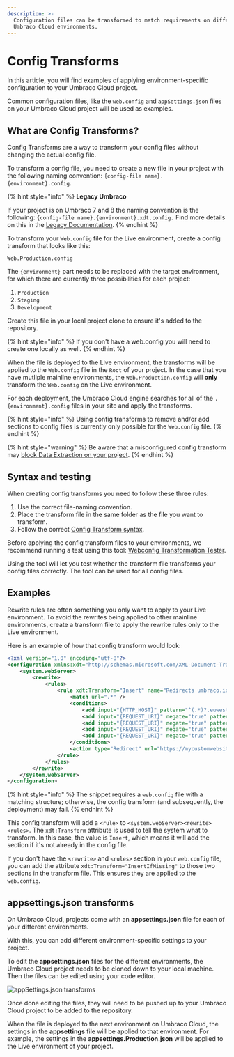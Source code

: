 ```yaml
---
description: >-
  Configuration files can be transformed to match requirements on different
  Umbraco Cloud environments.
---
```


# Config Transforms

In this article, you will find examples of applying environment-specific configuration to your Umbraco Cloud project.

Common configuration files, like the `web.config` and `appSettings.json` files on your Umbraco Cloud project will be used as examples.

## What are Config Transforms?

Config Transforms are a way to transform your config files without changing the actual config file.

To transform a config file, you need to create a new file in your project with the following naming convention: `{config-file name}.{environment}.config`.

{% hint style="info" %}
**Legacy Umbraco**

If your project is on Umbraco 7 and 8 the naming convention is the following: `{config-file name}.{environment}.xdt.config.` Find more details on this in the [Legacy Documentation](https://github.com/umbraco/UmbracoDocs/blob/legacy-cloud/Umbraco-Cloud/Set-Up/Config-Transforms/index.md).
{% endhint %}

To transform your `Web.config` file for the Live environment, create a config transform that looks like this:

`Web.Production.config`

The `{environment}` part needs to be replaced with the target environment, for which there are currently three possibilities for each project:

1. `Production`
2. `Staging`
3. `Development`

Create this file in your local project clone to ensure it's added to the repository.

{% hint style="info" %} If you don't have a web.config you will need to create one locally as well. {% endhint %}

When the file is deployed to the Live environment, the transforms will be applied to the `Web.config` file in the `Root` of your project. In the case that you have mutliple mainline environments, the `Web.Production.config` will **only** transform the `Web.config` on the Live environment.

For each deployment, the Umbraco Cloud engine searches for all of the `.{environment}.config` files in your site and apply the transforms.

{% hint style="info" %}
Using config transforms to remove and/or add sections to config files is currently only possible for the `Web.config` file.
{% endhint %}

{% hint style="warning" %}
Be aware that a misconfigured config transform may [block Data Extraction on your project](../../../optimize-and-maintain-your-site/monitor-and-troubleshoot/resolve-issues-quickly-and-efficiently/deployments/changes-not-being-applied.md).
{% endhint %}

## Syntax and testing

When creating config transforms you need to follow these three rules:

1. Use the correct file-naming convention.
2. Place the transform file in the same folder as the file you want to transform.
3. Follow the correct [Config Transform syntax](https://docs.microsoft.com/en-us/aspnet/core/host-and-deploy/iis/transform-webconfig?view=aspnetcore-5.0).

Before applying the config transform files to your environments, we recommend running a test using this tool: [Webconfig Transformation Tester](https://elmah.io/tools/webconfig-transformation-tester/).

Using the tool will let you test whether the transform file transforms your config files correctly. The tool can be used for all config files.

## Examples

Rewrite rules are often something you only want to apply to your Live environment. To avoid the rewrites being applied to other mainline environments, create a transform file to apply the rewrite rules only to the Live environment.

Here is an example of how that config transform would look:

```xml
<?xml version="1.0" encoding="utf-8"?>
<configuration xmlns:xdt="http://schemas.microsoft.com/XML-Document-Transform">
	<system.webServer>
		<rewrite>
			<rules>
				<rule xdt:Transform="Insert" name="Redirects umbraco.io to actual domain" stopProcessing="true">
					<match url=".*" />
					<conditions>
						<add input="{HTTP_HOST}" pattern="^(.*)?.euwest01.umbraco.io$" />
						<add input="{REQUEST_URI}" negate="true" pattern="^/umbraco" />
						<add input="{REQUEST_URI}" negate="true" pattern="^/DependencyHandler.axd" />
						<add input="{REQUEST_URI}" negate="true" pattern="^/App_Plugins" />
						<add input="{REQUEST_URI}" negate="true" pattern="localhost" />
					</conditions>
					<action type="Redirect" url="https://mycustomwebsite.com/{R:0}" appendQueryString="true" redirectType="Permanent" />
				</rule>
			</rules>
		</rewrite>
	</system.webServer>
</configuration>
```

{% hint style="info" %}
The snippet requires a `web.config` file with a matching structure; otherwise, the config transform (and subsequently, the deployment) may fail.
{% endhint %}

This config transform will add a `<rule>` to `<system.webServer><rewrite><rules>`. The `xdt:Transform` attribute is used to tell the system what to transform. In this case, the value is `Insert`, which means it will add the section if it's not already in the config file.

If you don't have the `<rewrite>` and `<rules>` section in your `web.config` file, you can add the attribute `xdt:Transform="InsertIfMissing"` to those two sections in the transform file. This ensures they are applied to the `web.config`.

## appsettings.json transforms

On Umbraco Cloud, projects come with an **appsettings.json** file for each of your different environments.

With this, you can add different environment-specific settings to your project.

To edit the **appsettings.json** files for the different environments, the Umbraco Cloud project needs to be cloned down to your local machine. Then the files can be edited using your code editor.

![appSettings.json transforms](images/appSettings.png)

Once done editing the files, they will need to be pushed up to your Umbraco Cloud project to be added to the repository.

When the file is deployed to the next environment on Umbraco Cloud, the settings in the **appsettings** file will be applied to that environment. For example, the settings in the **appsettings.Production.json** will be applied to the Live environment of your project.

